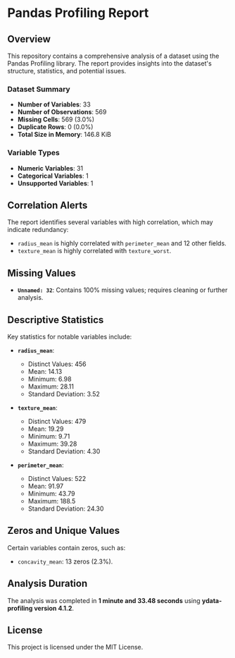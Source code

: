# Pandas Profiling Report

## Overview
This repository contains a comprehensive analysis of a dataset using the Pandas Profiling library. The report provides insights into the dataset's structure, statistics, and potential issues.

### Dataset Summary
- **Number of Variables**: 33
- **Number of Observations**: 569
- **Missing Cells**: 569 (3.0%)
- **Duplicate Rows**: 0 (0.0%)
- **Total Size in Memory**: 146.8 KiB

### Variable Types
- **Numeric Variables**: 31
- **Categorical Variables**: 1
- **Unsupported Variables**: 1

## Correlation Alerts
The report identifies several variables with high correlation, which may indicate redundancy:
- `radius_mean` is highly correlated with `perimeter_mean` and 12 other fields.
- `texture_mean` is highly correlated with `texture_worst`.

## Missing Values
- **`Unnamed: 32`**: Contains 100% missing values; requires cleaning or further analysis.

## Descriptive Statistics
Key statistics for notable variables include:
- **`radius_mean`**:
  - Distinct Values: 456
  - Mean: 14.13
  - Minimum: 6.98
  - Maximum: 28.11
  - Standard Deviation: 3.52

- **`texture_mean`**:
  - Distinct Values: 479
  - Mean: 19.29
  - Minimum: 9.71
  - Maximum: 39.28
  - Standard Deviation: 4.30

- **`perimeter_mean`**:
  - Distinct Values: 522
  - Mean: 91.97
  - Minimum: 43.79
  - Maximum: 188.5
  - Standard Deviation: 24.30

## Zeros and Unique Values
Certain variables contain zeros, such as:
- `concavity_mean`: 13 zeros (2.3%).

## Analysis Duration
The analysis was completed in **1 minute and 33.48 seconds** using **ydata-profiling version 4.1.2**.

## License
This project is licensed under the MIT License.
